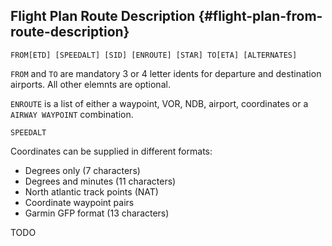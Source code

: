 ## Flight Plan Route Description {#flight-plan-from-route-description}

`FROM[ETD] [SPEEDALT] [SID] [ENROUTE] [STAR] TO[ETA] [ALTERNATES]`

`FROM` and `TO` are mandatory 3 or 4 letter idents for departure and destination airports. All other elemnts are optional.

`ENROUTE` is a list of either a waypoint, VOR, NDB, airport, coordinates or a `AIRWAY WAYPOINT` combination.

`SPEEDALT`

Coordinates can be supplied in different formats:
- Degrees only (7 characters)
- Degrees and minutes (11 characters)
- North atlantic track points (NAT)
- Coordinate waypoint pairs
- Garmin GFP format (13 characters)

TODO
